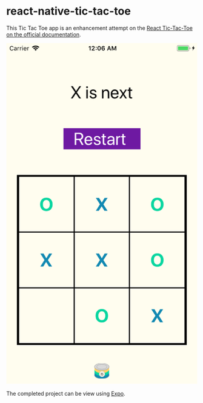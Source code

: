 # react-native-tic-tac-toe

This Tic Tac Toe app is an enhancement attempt on the [React Tic-Tac-Toe on the official documentation](https://reactjs.org/tutorial/tutorial.html "ReactJS Tic Tac Toe on the official documentation").

![image](./assets/completed.png)



The completed project can be view using [Expo](https://exp.host/@tomsoup/tic-tac-toe "Link to Expo").

